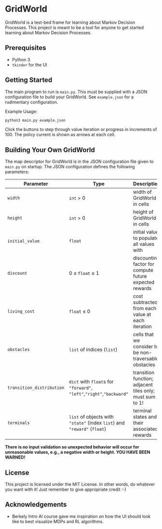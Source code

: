 # GridWorld
GridWorld is a test-bed frame for learning about Markov Decision Processes. This project is meant to be a tool for anyone to get started learning about Markov Decision Processes.

## Prerequisites
* Python 3
* `tkinder` for the UI

## Getting Started
The main program to run is `main.py`. This must be supplied with a JSON configuration file to build your GridWorld. See `example.json` for a rudimentary configuration.

Example Usage:
```bash
python3 main.py example.json
```

Click the buttons to step through value iteration or progress in increments of 100. The policy current is shown as arrows at each cell.

## Building Your Own GridWorld
The map descriptor for GridWorld is in the JSON configuration file given to `main.py` on startup. The JSON configuration defines the following parameters:

| Parameter | Type | Description |
| --------- | ---- | ----------- |
| `width` | `int` > 0 | width of GridWorld in cells |
| `height` | `int` > 0| height of GridWorld in cells |
| `initial_value` | `float` | initial value to populate all values with |
| `discount` | 0 ≤ `float` ≤ 1 | discounting factor for compute future expected rewards |
| `living_cost` | `float` ≤ 0 | cost subtracted from each value at each iteration |
| `obstacles` | `list` of indices (`list`) | cells that we consider to be non-traversable obstacles |
| `transition_distribution` | `dict` with `float`s for `"forward"`, `"left"`,`"right"`,`"backward"` | transition function; adjacent tiles only; must sum to 1! |
| `terminals` | `list` of objects with `"state"` (index `list`) and `"reward"` (`float`) | terminal states and their associated rewards |

__There is no input validation so unexpected behavior will occur for unreasonable values, e.g., a negative width or height. YOU HAVE BEEN WARNED!__

## License
This project is licensed under the MIT License. In other words, do whatever you want with it! Just remember to give appropriate credit :-)

## Acknowledgements
* Berkely Intro AI course gave me inspiration on how the UI should look like to best visualize MDPs and RL algorithms.
